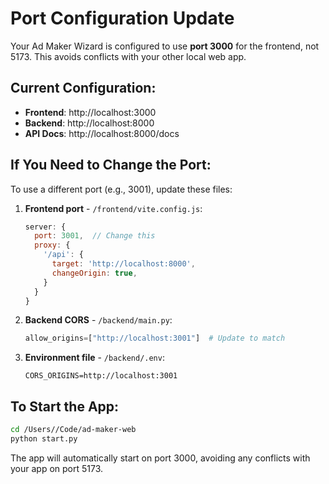 # Port Configuration Update

Your Ad Maker Wizard is configured to use **port 3000** for the frontend, not 5173. This avoids conflicts with your other local web app.

## Current Configuration:
- **Frontend**: http://localhost:3000
- **Backend**: http://localhost:8000
- **API Docs**: http://localhost:8000/docs

## If You Need to Change the Port:

To use a different port (e.g., 3001), update these files:

1. **Frontend port** - `/frontend/vite.config.js`:
   ```js
   server: {
     port: 3001,  // Change this
     proxy: {
       '/api': {
         target: 'http://localhost:8000',
         changeOrigin: true,
       }
     }
   }
   ```

2. **Backend CORS** - `/backend/main.py`:
   ```python
   allow_origins=["http://localhost:3001"]  # Update to match
   ```

3. **Environment file** - `/backend/.env`:
   ```
   CORS_ORIGINS=http://localhost:3001
   ```

## To Start the App:

```bash
cd /Users//Code/ad-maker-web
python start.py
```

The app will automatically start on port 3000, avoiding any conflicts with your app on port 5173.
